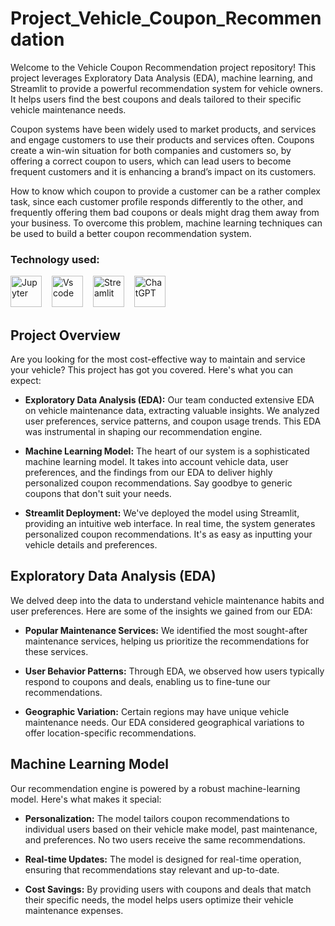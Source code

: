 # Project_Vehicle_Coupon_Recommendation

Welcome to the Vehicle Coupon Recommendation project repository! This project leverages Exploratory Data Analysis (EDA), machine learning, and Streamlit to provide a powerful recommendation system for vehicle owners. It helps users find the best coupons and deals tailored to their specific vehicle maintenance needs.

Coupon systems have been widely used to market products, and services and engage customers to use their products and services often. Coupons create a win-win situation for both companies and customers so, by offering a correct coupon to users, which can lead users to become frequent customers and it is enhancing a brand’s impact on its customers.

How to know which coupon to provide a customer can be a rather complex task, since each customer profile responds differently to the other, and frequently offering them bad coupons or deals might drag them away from your business. To overcome this problem, machine learning techniques can be used to build a better coupon recommendation system.

### Technology used:
<div align ='left'>
<img src ='https://technology.amis.nl/wp-content/uploads/2020/11/image_thumb-27.png', height = "50" alt = 'Jupyter'/><img width='12'/> 
<img src = 'https://cdn.dribbble.com/users/6569/screenshots/16471177/media/8bbfe7fd594073dc6271d5d852c7381a.png', height = "50" alt = 'Vs code'/><img width = '12'/>
<img src = 'https://thomasjpfan.github.io/data-umbrella-2020-streamlit-slides/images/streamlit.png', height = "50" alt = 'Streamlit'/><img width = '12'/>
<img src = 'https://github.githubassets.com/images/modules/logos_page/GitHub-Mark.png', height = "50 alt = 'Github'/><img width = '12'/>
<img src = 'https://img.uxwing.com/wp-content/themes/uxwing/download/brands-social-media/chatgpt-icon.png', height = "50" alt = 'ChatGPT'/><img width = '12'/>
</div>

## Project Overview

Are you looking for the most cost-effective way to maintain and service your vehicle? This project has got you covered. Here's what you can expect:

- **Exploratory Data Analysis (EDA):** Our team conducted extensive EDA on vehicle maintenance data, extracting valuable insights. We analyzed user preferences, service patterns, and coupon usage trends. This EDA was instrumental in shaping our recommendation engine.

- **Machine Learning Model:** The heart of our system is a sophisticated machine learning model. It takes into account vehicle data, user preferences, and the findings from our EDA to deliver highly personalized coupon recommendations. Say goodbye to generic coupons that don't suit your needs.

- **Streamlit Deployment:** We've deployed the model using Streamlit, providing an intuitive web interface. In real time, the system generates personalized coupon recommendations. It's as easy as inputting your vehicle details and preferences.

## Exploratory Data Analysis (EDA)

We delved deep into the data to understand vehicle maintenance habits and user preferences. Here are some of the insights we gained from our EDA:

- **Popular Maintenance Services:** We identified the most sought-after maintenance services, helping us prioritize the recommendations for these services.

- **User Behavior Patterns:** Through EDA, we observed how users typically respond to coupons and deals, enabling us to fine-tune our recommendations.

- **Geographic Variation:** Certain regions may have unique vehicle maintenance needs. Our EDA considered geographical variations to offer location-specific recommendations.

## Machine Learning Model

Our recommendation engine is powered by a robust machine-learning model. Here's what makes it special:

- **Personalization:** The model tailors coupon recommendations to individual users based on their vehicle make model, past maintenance, and preferences. No two users receive the same recommendations.

- **Real-time Updates:** The model is designed for real-time operation, ensuring that recommendations stay relevant and up-to-date.

- **Cost Savings:** By providing users with coupons and deals that match their specific needs, the model helps users optimize their vehicle maintenance expenses.


